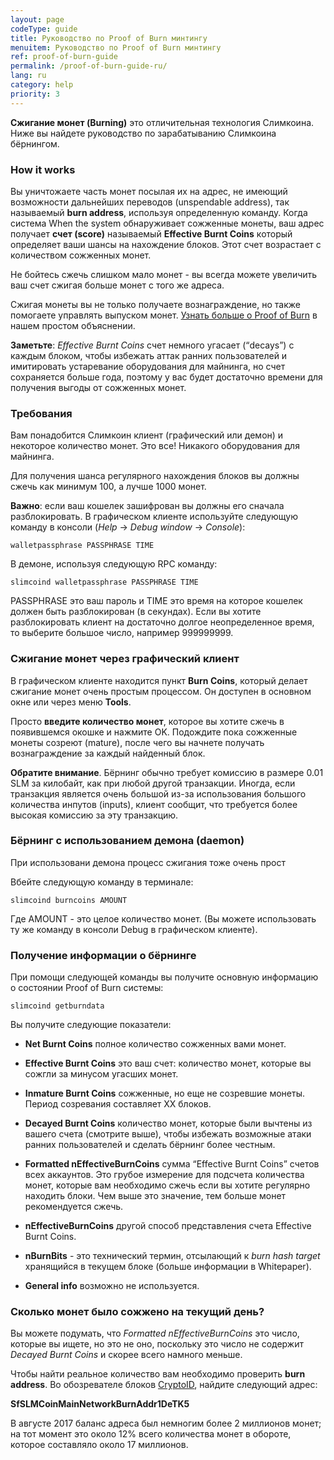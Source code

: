 ```yaml
---
layout: page
codeType: guide
title: Руководство по Proof of Burn минтингу
menuitem: Руководство по Proof of Burn минтингу
ref: proof-of-burn-guide
permalink: /proof-of-burn-guide-ru/
lang: ru
category: help
priority: 3
---
```

**Сжигание монет (Burning)** это отличительная технология Слимкоина. Ниже вы найдете руководство по зарабатыванию Слимкоина бёрнингом.

### How it works

Вы уничтожаете часть монет посылая их на адрес, не имеющий возможности дальнейших переводов (unspendable address), так называемый **burn address**, используя определенную команду. Когда система When the system обнаруживает сожженные монеты, ваш адрес получает **счет (score)** называемый **Effective Burnt Coins** который определяет ваши шансы на нахождение блоков. Этот счет возрастает с количеством сожженных монет.

Не бойтесь сжечь слишком мало монет - вы всегда можете увеличить ваш счет сжигая больше монет с того же адреса.

Сжигая монеты вы не только получаете вознаграждение, но также помогаете управлять выпуском монет. [Узнать больше о Proof of Burn](/proof-of-burn-eli5-ru/) в нашем простом объяснении.

**Заметьте**: _Effective Burnt Coins_ счет немного угасает (“decays”) с каждым блоком, чтобы избежать аттак ранних пользователей и имитировать устаревание оборудования для майнинга, но счет сохраняется больше года, поэтому у вас будет достаточно времени для получения выгоды от сожженных монет.

### Требования

Вам понадобится Слимкоин клиент (графический или демон) и некоторое количество монет. Это все! Никакого оборудования для майнинга.

Для получения шанса регулярного нахождения блоков вы должны сжечь как минимум 100, а лучше 1000 монет.

**Важно**: если ваш кошелек зашифрован вы должны его сначала разблокировать. В графическом клиенте используйте следующую команду в консоли (_Help_ -> _Debug window_ -> _Console_):

`walletpassphrase PASSPHRASE TIME`

В демоне, используя следующую RPC команду:

`slimcoind walletpassphrase PASSPHRASE TIME`

PASSPHRASE это ваш пароль и TIME это время на которое кошелек должен быть разблокирован (в секундах). Если вы хотите разблокировать клиент на достаточно долгое неопределенное время, то выберите большое число, например 999999999.

### Сжигание монет через графический клиент

В графическом клиенте находится пункт **Burn Coins**, который делает сжигание монет очень простым процессом. Он доступен в основном окне или через меню **Tools**.

Просто **введите количество монет**, которое вы хотите сжечь в появившемся окошке и нажмите OK. Подождите пока сожженные монеты созреют (mature), после чего вы начнете получать вознаграждение за каждый найденный блок.

**Обратите внимание**. Бёрнинг обычно требует комиссию в размере 0.01 SLM за килобайт, как при любой другой транзакции. Иногда, если транзакция является очень большой из-за использования большого количества инпутов (inputs), клиент сообщит, что требуется более высокая комиссию за эту транзакцию.

### Бёрнинг с использованием демона (daemon)

При использовани демона процесс сжигания тоже очень прост

Вбейте следующую команду в терминале:

`slimcoind burncoins AMOUNT`

Где AMOUNT - это целое количество монет. (Вы можете использовать ту же команду в консоли Debug в графическом клиенте).

### Получение информации о бёрнинге

При помощи следующей команды вы получите основную информацию о состоянии Proof of Burn системы:

`slimcoind getburndata`

Вы получите следующие показатели:

*   **Net Burnt Coins** полное количество сожженных вами монет.
*   **Effective Burnt Coins** это ваш счет: количество монет, которые вы сожгли за минусом угасших монет.
*   **Inmature Burnt Coins** сожженные, но еще не созревшие монеты. Период созревания составляет XX блоков.
*   **Decayed Burnt Coins** количество монет, которые были вычтены из вашего счета (смотрите выше), чтобы избежать возможные атаки ранних пользователей и сделать бёрнинг более честным.

*   **Formatted nEffectiveBurnCoins** сумма “Effective Burnt Coins” счетов всех аккаунтов. Это грубое измерение для подсчета количества монет, которые вам необходимо сжечь если вы хотите регулярно находить блоки. Чем выше это значение, тем больше монет рекомендуется сжечь.
*   **nEffectiveBurnCoins** другой способ представления счета Effective Burnt Coins.
*   **nBurnBits** - это технический термин, отсылающий к _burn hash target_ хранящийся в текущем блоке (больше информации в Whitepaper).
*   **General info** возможно не используется.

### Сколько монет было сожжено на текущий день?

Вы можете подумать, что _Formatted nEffectiveBurnCoins_ это число, которые вы ищете, но это не оно, поскольку это число не содержит _Decayed Burnt Coins_ и скорее всего намного меньше.

Чтобы найти реальное количество вам необходимо проверить **burn address**. Во обозревателе блоков [CryptoID](https://chainz.cryptoid.info/slm/), найдите следующий адрес:

**SfSLMCoinMainNetworkBurnAddr1DeTK5**

В августе 2017 баланс адреса был немногим более 2 миллионов монет; на тот момент это около 12% всего количества монет в обороте, которое составляло около 17 миллионов.
